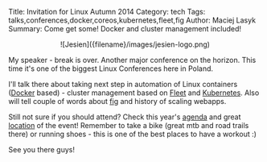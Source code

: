 Title: Invitation for Linux Autumn 2014
Category: tech
Tags: talks,conferences,docker,coreos,kubernetes,fleet,fig
Author: Maciej Lasyk
Summary: Come get some! Docker and cluster management included!

<center>![Jesien]({filename}/images/jesien-logo.png)</center>

My speaker - break is over. Another major conference on the horizon. This time it's one of
the biggest Linux Conferences here in Poland.

I'll talk there about taking next step in automation of Linux containers
([Docker](http://docker.io) based) - cluster management based on [Fleet](https://github.com/coreos/fleet)
and [Kubernetes](https://github.com/GoogleCloudPlatform/kubernetes). Also will
tell couple of words about [fig](http://www.fig.sh/) and history of scaling webapps.

Still not sure if you should attend? Check this year's
[agenda](http://www.jesien.org/2014/pl/agenda) and great
[location](http://www.jesien.org/2014/en/hotel) of the event! Remember to take
a bike (great mtb and road trails there) or running shoes - this is one of the
best places to have a workout :)

See you there guys!
